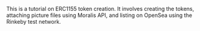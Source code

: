 This is a tutorial on ERC1155 token creation. It involves creating the tokens, attaching picture files using Moralis API, and listing on OpenSea using the Rinkeby test network. 